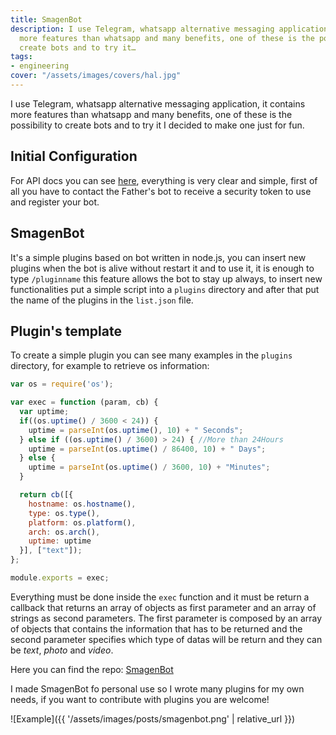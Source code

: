 ```yaml
---
title: SmagenBot
description: I use Telegram, whatsapp alternative messaging application, it contains
  more features than whatsapp and many benefits, one of these is the possibility to
  create bots and to try it…
tags:
- engineering
cover: "/assets/images/covers/hal.jpg"
---
```



I use Telegram, whatsapp alternative messaging application, it contains more features than whatsapp and many benefits, one of these is the possibility to create bots and to try it I decided to make one just for fun.

## Initial Configuration
For API docs you can see [here](https://core.telegram.org/bots/api), everything is very clear and simple, first of all you have to contact the Father's bot to receive a security token to use and register your bot.

## SmagenBot
It's a simple plugins based on bot written in node.js, you can insert new plugins when the bot is alive without restart it and to use it, it is enough to type `/pluginname` this feature allows the bot to stay up always, to insert new functionalities put a simple script into a `plugins` directory and after that put the name of the plugins in the `list.json` file.

## Plugin's template
To create a simple plugin you can see many examples in the `plugins` directory, for example to retrieve os information:

```js
var os = require('os');

var exec = function (param, cb) {
  var uptime;
  if((os.uptime() / 3600 < 24)) {
    uptime = parseInt(os.uptime(), 10) + " Seconds";
  } else if ((os.uptime() / 3600) > 24) { //More than 24Hours
    uptime = parseInt(os.uptime() / 86400, 10) + " Days";
  } else {
    uptime = parseInt(os.uptime() / 3600, 10) + "Minutes";
  }

  return cb([{
    hostname: os.hostname(),
    type: os.type(),
    platform: os.platform(),
    arch: os.arch(),
    uptime: uptime
  }], ["text"]);
};

module.exports = exec;
```

Everything must be done inside the `exec` function and it must be return a callback that returns an array of objects as first parameter and an array of strings as second parameters. The first parameter is composed by an array of objects that contains the information that has to be returned and the second parameter specifies which type of datas will be return and they can be *text*, *photo* and *video*.

Here you can find the repo: [SmagenBot](https://github.com/dlion/smagenBot) 

I made SmagenBot fo personal use so I wrote many plugins for my own needs, if you want to contribute with plugins you are welcome!

![Example]({{ '/assets/images/posts/smagenbot.png' | relative_url }})
